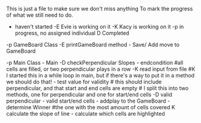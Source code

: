 This is just a file to make sure we don't miss anything
To mark the progress of what we still need to do. 
-  haven't started
-E Evie is working on it
-K Kacy is working on it
-p in progress, no assigned individual
D  Completed


-p GameBoard Class
    -E printGameBoard method
    -  Save/ Add move to GameBoard

-p Main Class
    -  Main
    -D  checkPerpendicular Slopes
    -  endcondition
        #all cells are filled, or two perpendicular plays in a row
    -K  read input from file
	#K I started this in a while loop in main, but if there's a way to put it in
	   a method we should do that!
    -  test value for validity
        # this should include perpendicular, and that start and end cells are empty
	# I split this into two methods, one for perpendicular and one for start/end cells
	-D  valid perpendicular
	-   valid start/end cells
    -  addplay to the GameBoard
    -  determine Winner
        #the one with the most amount of cells covered
    K  calculate the slope of line
    -  calculate which cells are highlighted

